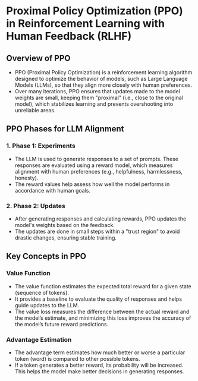 # Proximal Policy Optimization (PPO) in Reinforcement Learning with Human Feedback (RLHF)

## Overview of PPO
- PPO (Proximal Policy Optimization) is a reinforcement learning algorithm designed to optimize the behavior of models, such as Large Language Models (LLMs), so that they align more closely with human preferences.
- Over many iterations, PPO ensures that updates made to the model weights are small, keeping them "proximal" (i.e., close to the original model), which stabilizes learning and prevents overshooting into unreliable areas.

## PPO Phases for LLM Alignment

### 1. Phase 1: Experiments
- The LLM is used to generate responses to a set of prompts. These responses are evaluated using a reward model, which measures alignment with human preferences (e.g., helpfulness, harmlessness, honesty).
- The reward values help assess how well the model performs in accordance with human goals.

### 2. Phase 2: Updates
- After generating responses and calculating rewards, PPO updates the model's weights based on the feedback.
- The updates are done in small steps within a "trust region" to avoid drastic changes, ensuring stable training.

## Key Concepts in PPO

### Value Function
- The value function estimates the expected total reward for a given state (sequence of tokens).
- It provides a baseline to evaluate the quality of responses and helps guide updates to the LLM.
- The value loss measures the difference between the actual reward and the model’s estimate, and minimizing this loss improves the accuracy of the model’s future reward predictions.

### Advantage Estimation
- The advantage term estimates how much better or worse a particular token (word) is compared to other possible tokens.
- If a token generates a better reward, its probability will be increased. This helps the model make better decisions in generating responses.

